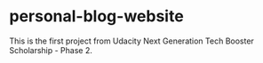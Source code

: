 # personal-blog-website
This is the first project from Udacity Next Generation Tech Booster Scholarship - Phase 2.

